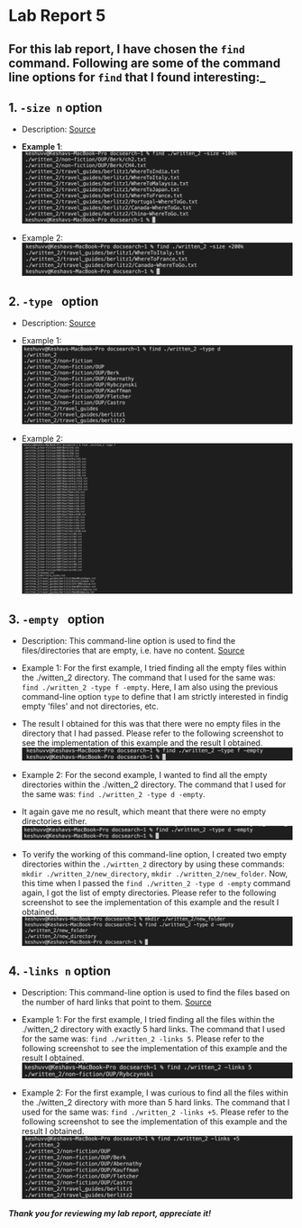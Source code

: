 # Lab Report 5 

## For this lab report, I have chosen the `find` command. Following are some of the command line options for `find` that I found interesting:_ 

## 1. `-size n` option 
   * Description: 
                  [Source](https://man7.org/linux/man-pages/man1/find.1.html)
                  
   * __Example 1__: ![Image](images/size+1.png)
   * Example 2: ![Image](images/size+2.png)
   
## 2. `-type ` option 
   * Description: 
                  [Source](https://man7.org/linux/man-pages/man1/find.1.html)
        
   * Example 1: ![Image](images/type-d.png)
   * Example 2: ![Image](images/type-f.png)
  

## 3. `-empty ` option
   *  Description: This command-line option is used to find the files/directories that are empty, i.e. have no content. [Source](https://man7.org/linux/man-pages/man1/find.1.html)
           
   * Example 1: For the first example, I tried finding all the empty files within the ./witten_2 directory. The command that I used for the same was: `find ./written_2 -type f -empty`. Here, I am also using the previous command-line option `type` to define that I am strictly interested in findig empty 'files' and not directories, etc. 
   * The result I obtained for this was that there were no empty files in the directory that I had passed. Please refer to the following screenshot to see the implementation of this example and the result I obtained. ![Image](images/empty-f.png)
 
   * Example 2: For the second example, I wanted to find all the empty directories within the ./witten_2 directory. The command that I used for the same was: `find ./written_2 -type d -empty`. 
   * It again gave me no result, which meant that there were no empty directories either. ![Image](images/no.png)
   * To verify the working of this command-line option, I created two empty directories within the `./wirtten_2` directory by using these commands: `mkdir ./written_2/new_directory`, `mkdir ./written_2/new_folder`. Now, this time when I passed the `find ./written_2 -type d -empty` command again, I got the list of empty directories. Please refer to the following screenshot to see the implementation of this example and the result I obtained. ![Image](images/empty-d.png)

## 4. `-links n` option
   * Description: This command-line option is used to find the files based on the number of hard links that point to them. [Source](https://man7.org/linux/man-pages/man1/find.1.html)
           
   * Example 1: For the first example, I tried finding all the files within the ./witten_2 directory with exactly 5 hard links. The command that I used for the same was: `find ./written_2 -links 5`. Please refer to the following screenshot to see the implementation of this example and the result I obtained. ![Image](images/links-5.png)
   * Example 2: For the first example, I was curious to find all the files within the ./witten_2 directory with more than 5 hard links. The command that I used for the same was: `find ./written_2 -links +5`. Please refer to the following screenshot to see the implementation of this example and the result I obtained. ![Image](images/links+5.png)
 
***Thank you for reviewing my lab report, appreciate it!*** 
